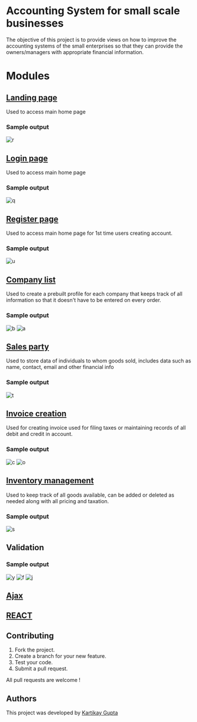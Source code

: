 # Accounting System for small scale businesses
The objective of this project is to provide views on how to improve the accounting systems of the small enterprises so that they can provide the owners/managers with appropriate financial information.
# Modules

## [Landing page](https://github.com/Kartikay77/Accounting-System-for-small-scale-businesses/blob/main/views/pages/index.hbs)
Used to access main home page
### Sample output
![r](https://github.com/Kartikay77/Accounting-System-for-small-scale-businesses/blob/main/media/landing.jpg?raw=true)

## [Login page](https://github.com/Kartikay77/Accounting-System-for-small-scale-businesses/blob/main/views/pages/login.hbs)
Used to access main home page
### Sample output
![q](https://github.com/Kartikay77/Accounting-System-for-small-scale-businesses/blob/main/media/login.jpg?raw=true)

## [Register page](https://github.com/Kartikay77/Accounting-System-for-small-scale-businesses/blob/main/views/pages/register.hbs)
Used to access main home page for 1st time users creating account.
### Sample output
![u](https://github.com/Kartikay77/Accounting-System-for-small-scale-businesses/blob/main/media/registration.jpg?raw=true)

## [Company list](https://github.com/Kartikay77/Accounting-System-for-small-scale-businesses/tree/main/views/company)
Used to create a prebuilt profile for each company that keeps track of all information so that it doesn't have to be entered on every order.
### Sample output
![b](https://github.com/Kartikay77/Accounting-System-for-small-scale-businesses/blob/main/media/create%20company.jpg?raw=true)
![a](https://github.com/Kartikay77/Accounting-System-for-small-scale-businesses/blob/main/media/company%20list.jpg?raw=true)

## [Sales party](https://github.com/Kartikay77/Accounting-System-for-small-scale-businesses/tree/main/views/party)
Used to store data of individuals to whom goods sold, includes data such as name, contact, email and other financial info 
### Sample output
![t](https://github.com/Kartikay77/Accounting-System-for-small-scale-businesses/blob/main/media/sales%20party.jpg?raw=true)

## [Invoice creation](https://github.com/Kartikay77/Accounting-System-for-small-scale-businesses/tree/main/views/invoice)
Used for creating invoice used for filing taxes or maintaining records of all debit and credit in account.
### Sample output
![c](https://github.com/Kartikay77/Accounting-System-for-small-scale-businesses/blob/main/media/invoice%20creation.jpg?raw=true)
![o](https://github.com/Kartikay77/Accounting-System-for-small-scale-businesses/blob/main/media/invoice%20printing.jpg?raw=true)

## [Inventory management](https://github.com/Kartikay77/Accounting-System-for-small-scale-businesses/blob/main/routes/company.js)
Used to keep track of all goods available, can be added or deleted as needed along with all pricing and taxation.
### Sample output
![s](https://github.com/Kartikay77/Accounting-System-for-small-scale-businesses/blob/main/media/inventory%20management.jpg?raw=true)

## Validation
### Sample output
![y](https://github.com/Kartikay77/Accounting-System-for-small-scale-businesses/blob/main/media/v1.jpg?raw=true)
![f](https://github.com/Kartikay77/Accounting-System-for-small-scale-businesses/blob/main/media/v2.jpg?raw=true)
![j](https://github.com/Kartikay77/Accounting-System-for-small-scale-businesses/blob/main/media/v3.jpg?raw=true)

## [Ajax](https://github.com/Kartikay77/Accounting-System-for-small-scale-businesses/tree/main/AJAX)
## [REACT](https://github.com/Kartikay77/Accounting-System-for-small-scale-businesses/tree/main/REACT)

## Contributing
1. Fork the project.
2. Create a branch for your new feature.
3. Test your code.
5. Submit a pull request.

All pull requests are welcome !

## Authors
This project was developed by [Kartikay Gupta](https://github.com/Kartikay77)
